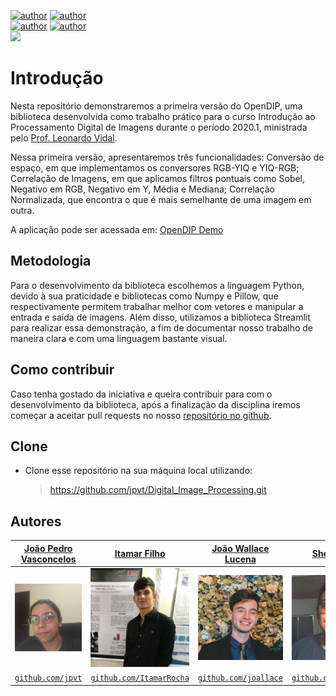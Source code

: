 [![author](https://img.shields.io/badge/author-ItamarRocha-black.svg)](https://github.com/ItamarRocha)
[![author](https://img.shields.io/badge/author-jpvt-purple.svg)](https://github.com/jpvt)  
[![author](https://img.shields.io/badge/author-joallace-blue.svg)](https://github.com/joallace) 
[![author](https://img.shields.io/badge/author-sheywesk-yellow.svg)](https://github.com/sheywesk)  
[![](https://img.shields.io/badge/python-3.7+-cyan.svg)](https://www.python.org/downloads/release/python-365/)

# Introdução

Nesta repositório demonstraremos a primeira versão do OpenDIP, uma biblioteca desenvolvida como trabalho prático para o curso Introdução ao Processamento Digital de Imagens durante o período 2020.1, ministrada pelo [Prof. Leonardo Vidal](http://lattes.cnpq.br/1047122596139990).

Nessa primeira versão, apresentaremos três funcionalidades: Conversão de espaço, em que implementamos os conversores RGB-YIQ e YIQ-RGB; Correlação de Imagens, em que aplicamos filtros pontuais como Sobel, Negativo em RGB, Negativo em Y, Média e Mediana; Correlação Normalizada, que encontra o que é mais semelhante de uma imagem em outra.

A aplicação pode ser acessada em: [OpenDIP Demo](https://opendip.herokuapp.com)

## Metodologia

Para o desenvolvimento da biblioteca escolhemos a linguagem Python, devido à sua praticidade e bibliotecas como Numpy e Pillow, que respectivamente permitem trabalhar melhor com vetores e manipular a entrada e saída de imagens. Além disso, utilizamos a biblioteca Streamlit para realizar essa demonstração, a fim de documentar nosso trabalho de maneira clara e com uma linguagem bastante visual.

## Como contribuir

Caso tenha gostado da iniciativa e queira contribuir para com o desenvolvimento da biblioteca, após a finalização da disciplina iremos começar a aceitar pull requests no nosso [repositório no github](https://github.com/jpvt/Digital_Image_Processing).

## Clone

- Clone esse repositório na sua máquina local utilizando:
    > https://github.com/jpvt/Digital_Image_Processing.git

## Autores

|<a href="https://www.linkedin.com/in/jpvt/" target="_blank">**João Pedro Vasconcelos**</a> | <a href="https://linkedin.com/in/itamarrocha" target="_blank">**Itamar Filho**</a>      |<a href="https://www.linkedin.com/in/jo%C3%A3o-wallace-b821bb1b0/" target="_blank">**João Wallace Lucena**</a> | <a href="https://www.linkedin.com/in/sheywesk-medeiros/" target="_blank">**Sheywesk**</a>      |
|:-----------------------------------------------------------------------------------------:|:---------------------------------------------------------------------------------------:|:-----------------------------------------------------------------------------------------:|:---------------------------------------------------------------------------------------:| 
|                   <img src="app/assets/authors/jp.png" width="200px"> </img>                            |               <img src="app/assets/authors/itamar.png" width="200px"> </img>                          |                   <img src="app/assets/authors/wallace.png" width="200px"> </img>                            |               <img src="app/assets/authors/sheywesk.png" width="200px"> </img>                          |
|               <a href="http://github.com/jpvt" target="_blank">`github.com/jpvt`</a>      |  <a href="https://github.com/ItamarRocha" target="_blank">`github.com/ItamarRocha`</a>  |               <a href="http://github.com/joallace" target="_blank">`github.com/joallace`</a>      |  <a href="https://github.com/sheywesk" target="_blank">`github.com/sheywesk`</a>  |
